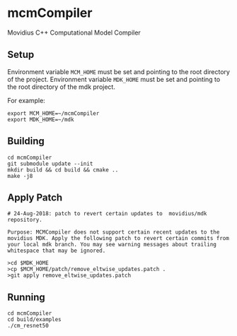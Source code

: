 # mcmCompiler
Movidius C++ Computational Model Compiler

## Setup
Environment variable `MCM_HOME` must be set and pointing to the root directory of the project.
Environment variable `MDK_HOME` must be set and pointing to the root directory of the mdk project.

For example:

```
export MCM_HOME=~/mcmCompiler 
export MDK_HOME=~/mdk 
```

## Building
```
cd mcmCompiler
git submodule update --init
mkdir build && cd build && cmake ..
make -j8
```
## Apply Patch
```
# 24-Aug-2018: patch to revert certain updates to  movidius/mdk repository.

Purpose: MCMCompiler does not support certain recent updates to the movidius MDK. Apply the following patch to revert certain commits from your local mdk branch. You may see warning messages about trailing whitespace that may be ignored.

>cd $MDK_HOME
>cp $MCM_HOME/patch/remove_eltwise_updates.patch .
>git apply remove_eltwise_updates.patch
```

## Running
```
cd mcmCompiler
cd build/examples
./cm_resnet50
```
